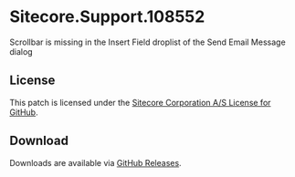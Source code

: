 # Sitecore.Support.108552
Scrollbar is missing in the Insert Field droplist of the Send Email Message dialog

## License  
This patch is licensed under the [Sitecore Corporation A/S License for GitHub](https://github.com/sitecoresupport/Sitecore.Support.108552/blob/master/LICENSE).  

## Download  
Downloads are available via [GitHub Releases](https://github.com/sitecoresupport/Sitecore.Support.108552/releases).  
